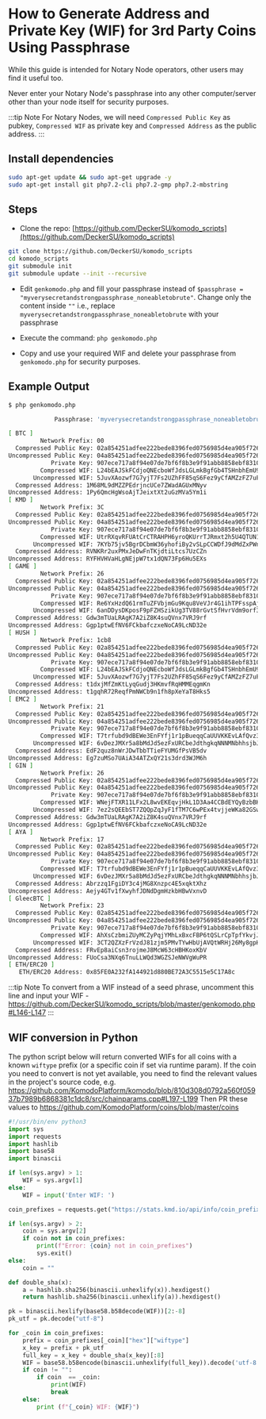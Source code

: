 # How to Generate Address and Private Key (WIF) for 3rd Party Coins Using Passphrase

While this guide is intended for Notary Node operators, other users may find it useful too.

Never enter your Notary Node's passphrase into any other computer/server other than your node itself for security purposes.

:::tip Note
For Notary Nodes, we will need `Compressed Public Key` as pubkey, `Compressed WIF` as private key and `Compressed Address` as the public address.
:::


## Install dependencies

```bash
sudo apt-get update && sudo apt-get upgrade -y
sudo apt-get install git php7.2-cli php7.2-gmp php7.2-mbstring
```

## Steps

- Clone the repo: [https://github.com/DeckerSU/komodo_scripts](https://github.com/DeckerSU/komodo_scripts)

```bash
git clone https://github.com/DeckerSU/komodo_scripts
cd komodo_scripts
git submodule init
git submodule update --init --recursive
```

- Edit `genkomodo.php` and fill your passphrase instead of `$passphrase = "myverysecretandstrongpassphrase_noneabletobrute"`. Change only the content inside `""` i.e., replace `myverysecretandstrongpassphrase_noneabletobrute` with your passphrase

- Execute the command: `php genkomodo.php`

- Copy and use your required WIF and delete your passphrase from `genkomodo.php` for security purposes.

## Example Output

```bash
$ php genkomodo.php

             Passphrase: 'myverysecretandstrongpassphrase_noneabletobrute'

[ BTC ]
         Network Prefix: 00
  Compressed Public Key: 02a854251adfee222bede8396fed0756985d4ea905f72611740867c7a4ad6488c1
Uncompressed Public Key: 04a854251adfee222bede8396fed0756985d4ea905f72611740867c7a4ad6488c1767ae7bed159fca39dc26e2f9de31817bd32e0d6c5a870801bcd81fb7f1c2030
            Private Key: 907ece717a8f94e07de7bf6f8b3e9f91abb8858ebf831072cdbb9016ef53bc5d
         Compressed WIF: L24bEAJSkFCdjoQNEcboWfJdsLGLmkBgfGb4TSHnbhEmU9jenaes
       Uncompressed WIF: 5JuvXAozwf7G7yjT7Fs2UZhFF85qS6Fez9yCfAMZzFZ7uPJvWtC
  Compressed Address: 1M68ML9dMZZPEdrjncUCe7ZWadAGUxMNyv
Uncompressed Address: 1Py6QmcHgWsoAjTJeixtXt2uGzMVa5Ym1i
[ KMD ]
         Network Prefix: 3C
  Compressed Public Key: 02a854251adfee222bede8396fed0756985d4ea905f72611740867c7a4ad6488c1
Uncompressed Public Key: 04a854251adfee222bede8396fed0756985d4ea905f72611740867c7a4ad6488c1767ae7bed159fca39dc26e2f9de31817bd32e0d6c5a870801bcd81fb7f1c2030
            Private Key: 907ece717a8f94e07de7bf6f8b3e9f91abb8858ebf831072cdbb9016ef53bc5d
         Compressed WIF: UtrRXqvRFUAtCrCTRAHPH6yroQKUrrTJRmxt2h5U4QTUN1jCxTAh
       Uncompressed WIF: 7KYb75jv5BgrDCbmW36yhofiBy2vSLpCCWDfJ9dMdZxPWnKicJh
  Compressed Address: RVNKRr2uxPMxJeDwFnTKjdtiLtcs7UzCZn
Uncompressed Address: RYFHVHVaHLgNEjpW7tx1dQN73Fp6Hu5EXs
[ GAME ]
         Network Prefix: 26
  Compressed Public Key: 02a854251adfee222bede8396fed0756985d4ea905f72611740867c7a4ad6488c1
Uncompressed Public Key: 04a854251adfee222bede8396fed0756985d4ea905f72611740867c7a4ad6488c1767ae7bed159fca39dc26e2f9de31817bd32e0d6c5a870801bcd81fb7f1c2030
            Private Key: 907ece717a8f94e07de7bf6f8b3e9f91abb8858ebf831072cdbb9016ef53bc5d
         Compressed WIF: Re6YxHzdQ61rmTuZFVbjmGu9Kqu8VeVJr4G1ihTPFsspAjGiErDL
       Uncompressed WIF: 6anDDysDKposF9pFZHSzikUg3TV88rGvtSfHvrVdm9orf3EW88J
  Compressed Address: Gdw3mTUaLRAgK7A2iZ8K4suQVnx7VRJ9rf
Uncompressed Address: Ggp1ptwEfNV6FCkbafczxeNoCA9LcND32e
[ HUSH ]
         Network Prefix: 1cb8
  Compressed Public Key: 02a854251adfee222bede8396fed0756985d4ea905f72611740867c7a4ad6488c1
Uncompressed Public Key: 04a854251adfee222bede8396fed0756985d4ea905f72611740867c7a4ad6488c1767ae7bed159fca39dc26e2f9de31817bd32e0d6c5a870801bcd81fb7f1c2030
            Private Key: 907ece717a8f94e07de7bf6f8b3e9f91abb8858ebf831072cdbb9016ef53bc5d
         Compressed WIF: L24bEAJSkFCdjoQNEcboWfJdsLGLmkBgfGb4TSHnbhEmU9jenaes
       Uncompressed WIF: 5JuvXAozwf7G7yjT7Fs2UZhFF85qS6Fez9yCfAMZzFZ7uPJvWtC
  Compressed Address: t1dxjMfZmKtLyqGudj3HKmvfRqHMMEqgmKn
Uncompressed Address: t1gqhR72ReqfPmNWCb9n1fh8pXeYaT8Hks5
[ EMC2 ]
         Network Prefix: 21
  Compressed Public Key: 02a854251adfee222bede8396fed0756985d4ea905f72611740867c7a4ad6488c1
Uncompressed Public Key: 04a854251adfee222bede8396fed0756985d4ea905f72611740867c7a4ad6488c1767ae7bed159fca39dc26e2f9de31817bd32e0d6c5a870801bcd81fb7f1c2030
            Private Key: 907ece717a8f94e07de7bf6f8b3e9f91abb8858ebf831072cdbb9016ef53bc5d
         Compressed WIF: T7trfubd9dBEWe3EnFYfj1r1pBueqqCaUUVKKEvLAfQvz3JFsNhs
       Uncompressed WIF: 6vDezJMXr5a8bMdJd5ezFxURCbeJdthgkqNNNMNbhhsjbJoAQhU
  Compressed Address: EdF2quz8nWrJDwTbbTTieFYUMGfPsVB5dv
Uncompressed Address: Eg7zuMSo7UAiA34ATZxQY21s3drd3WJM6h
[ GIN ]
         Network Prefix: 26
  Compressed Public Key: 02a854251adfee222bede8396fed0756985d4ea905f72611740867c7a4ad6488c1
Uncompressed Public Key: 04a854251adfee222bede8396fed0756985d4ea905f72611740867c7a4ad6488c1767ae7bed159fca39dc26e2f9de31817bd32e0d6c5a870801bcd81fb7f1c2030
            Private Key: 907ece717a8f94e07de7bf6f8b3e9f91abb8858ebf831072cdbb9016ef53bc5d
         Compressed WIF: WNejFTXR11LFx2L8wvEKEqvjHkL1D3Aa4CCBdEYQyBzbBKjPLHJQ
       Uncompressed WIF: 7ez2sQEEbST7ZQQpZqJyF1fTM7C6wPEx4tvjjeWKa82GSwnepa2
  Compressed Address: Gdw3mTUaLRAgK7A2iZ8K4suQVnx7VRJ9rf
Uncompressed Address: Ggp1ptwEfNV6FCkbafczxeNoCA9LcND32e
[ AYA ]
         Network Prefix: 17
  Compressed Public Key: 02a854251adfee222bede8396fed0756985d4ea905f72611740867c7a4ad6488c1
Uncompressed Public Key: 04a854251adfee222bede8396fed0756985d4ea905f72611740867c7a4ad6488c1767ae7bed159fca39dc26e2f9de31817bd32e0d6c5a870801bcd81fb7f1c2030
            Private Key: 907ece717a8f94e07de7bf6f8b3e9f91abb8858ebf831072cdbb9016ef53bc5d
         Compressed WIF: T7trfubd9dBEWe3EnFYfj1r1pBueqqCaUUVKKEvLAfQvz3JFsNhs
       Uncompressed WIF: 6vDezJMXr5a8bMdJd5ezFxURCbeJdthgkqNNNMNbhhsjbJoAQhU
  Compressed Address: Abrzzq1FgiDY3c4jMG8Xnzpc4E5xqktXhz
Uncompressed Address: Aejy4GTv1fXwyhfJDNdDgmHzkbHBwVxnvD
[ GleecBTC ]
         Network Prefix: 23
  Compressed Public Key: 02a854251adfee222bede8396fed0756985d4ea905f72611740867c7a4ad6488c1
Uncompressed Public Key: 04a854251adfee222bede8396fed0756985d4ea905f72611740867c7a4ad6488c1767ae7bed159fca39dc26e2f9de31817bd32e0d6c5a870801bcd81fb7f1c2030
            Private Key: 907ece717a8f94e07de7bf6f8b3e9f91abb8858ebf831072cdbb9016ef53bc5d
         Compressed WIF: AhXsCzbmiZUyMCZyPqjYMhLxBxcFBP6tQSLrCpTpfYkvjJEMthcW
       Uncompressed WIF: 3CT2QZXzFrVzdJ81zjm5PMvTYwHbUjAVQtWRHj26My8gpHMRMYn
  Compressed Address: FRvEp8aiCsn3rojmeJ8McW63cHBHKoxKbV
Uncompressed Address: FUoCsa3NXq6TnuLLWQd3WGZSJeNWVgWuPR
[ ETH/ERC20 ]
   ETH/ERC20 Address: 0x85FE0A232fA144921d880BE72A3C5515e5C17A8c
```


:::tip Note
To convert from a WIF instead of a seed phrase, uncomment this line and input your WIF - https://github.com/DeckerSU/komodo_scripts/blob/master/genkomodo.php#L146-L147
:::


## WIF conversion in Python

The python script below will return converted WIFs for all coins with a known `wiftype` prefix (or a specific coin if set via runtime param).
If the coin you need to convert is not yet available, you need to find the relevant values in the project's source code, e.g. https://github.com/KomodoPlatform/komodo/blob/810d308d0792a560f05937b7989b6868381c1dc8/src/chainparams.cpp#L197-L199
Then PR these values to https://github.com/KomodoPlatform/coins/blob/master/coins


```python
#!/usr/bin/env python3
import sys
import requests
import hashlib
import base58
import binascii

if len(sys.argv) > 1:
    WIF = sys.argv[1]
else:
    WIF = input('Enter WIF: ')

coin_prefixes = requests.get("https://stats.kmd.io/api/info/coin_prefixes/").json()["results"]

if len(sys.argv) > 2:
    coin = sys.argv[2]
    if coin not in coin_prefixes:
        print(f"Error: {coin} not in coin_prefixes")
        sys.exit()
else:
    coin = ""

def double_sha(x):
    a = hashlib.sha256(binascii.unhexlify(x)).hexdigest()
    return hashlib.sha256(binascii.unhexlify(a)).hexdigest()

pk = binascii.hexlify(base58.b58decode(WIF))[2:-8]
pk_utf = pk.decode("utf-8")

for _coin in coin_prefixes:
    prefix = coin_prefixes[_coin]["hex"]["wiftype"]
    x_key = prefix + pk_utf
    full_key = x_key + double_sha(x_key)[:8]
    WIF = base58.b58encode(binascii.unhexlify(full_key)).decode('utf-8')
    if coin != "":
        if coin  == _coin:
            print(WIF)
            break
    else:
        print (f"{_coin} WIF: {WIF}")
```